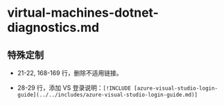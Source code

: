 # virtual-machines-dotnet-diagnostics.md

## 特殊定制

* 21-22, 168-169 行，删除不适用链接。

* 28-29 行，添加 VS 登录说明：`[!INCLUDE [azure-visual-studio-login-guide](../../includes/azure-visual-studio-login-guide.md)]`